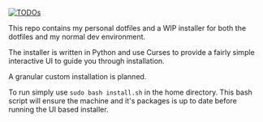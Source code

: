 [![TODOs][todos-badge]][todos]

This repo contains my personal dotfiles and a WIP installer for both the dotfiles and my normal dev environment.

The installer is written in Python and use Curses to provide a fairly simple interactive UI to guide you through installation.

A granular custom installation is planned.

To run simply use `sudo bash install.sh` in the home directory. This bash script will ensure the machine and it's packages is up to date before running the UI based installer.

[todos]: https://www.tickgit.com/browse?repo=github.com/CalebDepatie/dotfiles
[todos-badge]: https://badgen.net/https/api.tickgit.com/badgen/github.com/CalebDepatie/dotfiles
